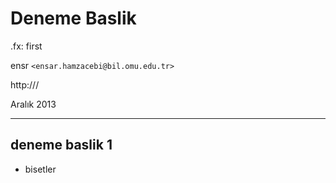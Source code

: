 #   Deneme Baslik

.fx: first

ensr `<ensar.hamzacebi@bil.omu.edu.tr>`

http:///

Aralık 2013

---

##  deneme baslik 1

-   bisetler
